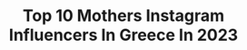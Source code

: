---
title: Top 10 Mothers Instagram Influencers In Greece In 2023
description: >-
  Find top mothers Instagram influencers in Greece in 2023. Most popular hashtags: #greece #giveawaygr #giveaway #giveawaysgreece.
platform: Instagram
hits: 81
text_top: Identify the top-rated Instagram accounts on inBeat.
text_bottom: Our database has 81 Instagram influencers like this in Greece for you to contact.
profiles:
  - username: "sissychristidou"
    fullname: >-
      Sissy
    bio: >-
      • Mother of Dragons • Travel Addict • Digital Content Creator • TV hostess @ela_xamogela @opentvgr • Youtuber #Megalokanalo Latest Video👇🏻
    location: "Greece"
    followers: 867709
    engagement: 685
    commentsToLikes: 0.315222
    id: ck0w1rw69ktop0i19hef4fpwj
    verified: true
    hashtags: "#christmasgifts, #efoodgr, #diplis, #giveaway"
  - username: "themomdiary"
    fullname: >-
      The Mom Diary - Greek Family
    bio: >-
      Meggie Greek/Canadian Mom of 2 boys Raw motherhood🤱 Lifestyle 🕶 Wellness🌿 Selfcare💗 Mental health⚖️ Traveling ✈️ YouTube👇
    location: "Greece"
    followers: 11576
    engagement: 953
    commentsToLikes: 0.122528
    id: ck5q40ewhn6qm0i113xdjlzan
    verified: false
    hashtags: "#greeklifestyle, #greeksummer, #greekfamily, #greekbeaches"
  - username: "annie_pantazi"
    fullname: >-
      Annie Pantazi
    bio: >-
      • Olympic Champion in Rhythmic Gymnastics-Athens 2004 🇬🇷 • Special Olympics Global Ambassador RG • Mother 👩‍👧 • @filathlitikos_kallitheas 🤸🏼‍♀️
    location: "Greece"
    followers: 26531
    engagement: 1351
    commentsToLikes: 0.082056
    id: ck0w1f88lj1jm0i196qqrcmuk
    verified: false
    hashtags: "#mygirl, #greece, #happymoments, #tartibeach"
  - username: "korina_koumantaki"
    fullname: >-
      Korina Koumantaki
    bio: >-
      Style addict In search for beautiful things,places,people. Wife&mother of 3 Contact me 📩 Do not waste any day of your life!🎀💖💝
    location: "Greece"
    followers: 5644
    engagement: 993
    commentsToLikes: 0.141864
    id: ck13b37v3tg910i192ek9jjid
    verified: false
    hashtags: "#vacationmode, #greekislands, #holidaysingreece, #kythnos"
  - username: "ster_eleni"
    fullname: >-
      🎀Eleni Ster🎀
    bio: >-
      | Mother 👶🏻 👶🏻| Alex`s Wife | Fitness | Friends | Fashion | Lifestyle | Makeup | Nails | UH | OWNER OF ‘KARMA BY ELENI STER’ limited collections
    location: "Greece"
    followers: 82902
    engagement: 1745
    commentsToLikes: 0.076681
    id: ck6tspc4s628n0j71mqeapn3a
    verified: false
    hashtags: "#ster, #karmabyelenister, #myfrezyderm, #menswimwear"
  - username: "nikolettaralli"
    fullname: >-
      Nikoletta Ralli
    bio: >-
      • Mother 👶🏻🐶 • Tv hostess 📺 • Sailor @karma_sailing ⛵️ • Lifestyle blogger @queengr 🧚🏻‍♀️ #LoveLaughLivegr Athens
    location: "Greece"
    followers: 306139
    engagement: 276
    commentsToLikes: 0.004718
    id: ck6tzs5vqbjj70j71njl9ms9u
    verified: true
    hashtags: "#visitgreece, #alwaysgreece, #horse, #kiriakistoxorio"
  - username: "littlethings.sweetlife"
    fullname: >-
      𝘓𝘪𝘵𝘵𝘭𝘦𝘛𝘩𝘪𝘯𝘨𝘴.𝘚𝘸𝘦𝘦𝘵𝘓𝘪𝘧𝘦
    bio: >-
      @avg.angel 🧸 #GirlMom to #AmiraAndAmelia✨ Motherhood | Holiday Magic | Fashion | Lifestyle #LittleThingsSweetLife #ItsTheLittleThings @newmodel_kids
    location: "Greece"
    followers: 16449
    engagement: 1176
    commentsToLikes: 0.625472
    id: ck8t9e9xfnrsd0j78p1qa2xn5
    verified: false
    hashtags: "#mommylife, #giveawaysgr, #littlethingssweetlife, #momlife"
  - username: "africaprz"
    fullname: >-
      África Pérez
    bio: >-
      Mother agency @viewmanagement 🇩🇪 @pma_models 🇮🇹 @whynotmodels 🇬🇷 @ace_models_athens 📍Athens
    location: "Greece"
    followers: 2509
    engagement: 1332
    commentsToLikes: 0.040361
    id: ck6uaiowa3s4f0j71yistlt05
    verified: false
    hashtags: "#modelstyle, #blackandwhite, #photography, #photoshoot"
  - username: "pi_hbp"
    fullname: >-
      Mother of Three
    bio: >-
      M i n i m a l i s m 🕊 Motherhood, Fashion & Beauty
    location: "Greece"
    followers: 10557
    engagement: 849
    commentsToLikes: 0.566344
    id: ck5q403u1n5eq0i112ipr5mor
    verified: false
    hashtags: "#kidsfashion, #giveawaygr, #giveawayhellas, #sonandmom"
  - username: "maradarmousli"
    fullname: >-
      Mara Darmousli
    bio: >-
      •Actress •Model •Acrobat...Wife •Mother •Zookeeper
    location: "Greece"
    followers: 26189
    engagement: 558
    commentsToLikes: 0.054941
    id: ck8t0aqdorf8f0j78oacl8z1s
    verified: false
    hashtags: "#quarantinedays, #glyfadabeach, #mara, #maradarmousli"
---